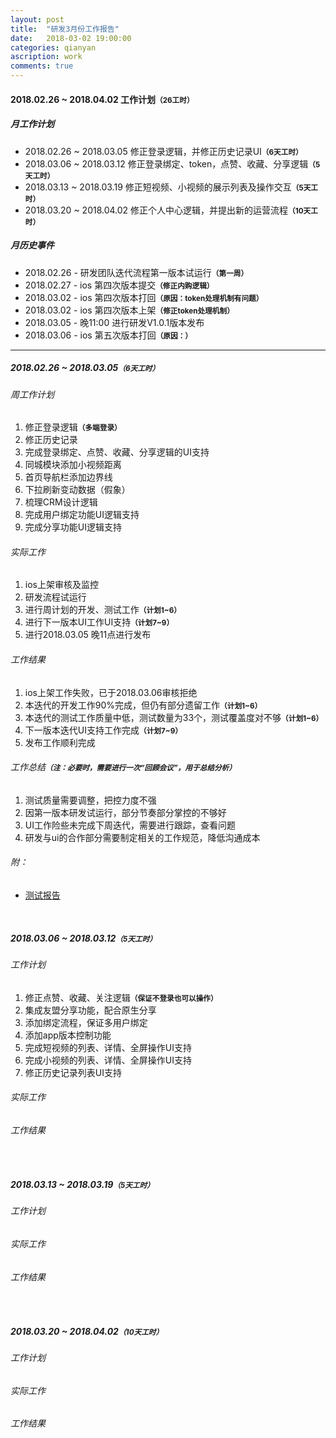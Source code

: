 ```yaml
---
layout: post
title:  "研发3月份工作报告"
date:   2018-03-02 19:00:00
categories: qianyan
ascription: work
comments: true
---
```


[development_calendar]: /resource/20180301/development_calendar.png "研发日历"
[test_report_1]: /resource/20180307/20180226_20180305_test_report.html "20180226 - 20180305 测试报告"

#### 2018.02.26 ~ 2018.04.02 工作计划<small>**（26工时）**</small>

##### 月工作计划
* 2018.02.26 ~ 2018.03.05 修正登录逻辑，并修正历史记录UI<small>**（6天工时）**</small>
* 2018.03.06 ~ 2018.03.12 修正登录绑定、token，点赞、收藏、分享逻辑<small>**（5天工时）**</small>
* 2018.03.13 ~ 2018.03.19 修正短视频、小视频的展示列表及操作交互<small>**（5天工时）**</small>
* 2018.03.20 ~ 2018.04.02 修正个人中心逻辑，并提出新的运营流程<small>**（10天工时）**</small>

##### 月历史事件
* 2018.02.26 - 研发团队迭代流程第一版本试运行<small>**（第一周）**</small>
* 2018.02.27 - ios 第四次版本提交<small>**（修正内购逻辑）**</small>
* 2018.03.02 - ios 第四次版本打回<small>**（原因：token处理机制有问题）**</small>
* 2018.03.02 - ios 第四次版本上架<small>**（修正token处理机制）**</small>
* 2018.03.05 - 晚11:00 进行研发V1.0.1版本发布
* 2018.03.06 - ios 第五次版本打回<small>**（原因：）**</small>

----


##### 2018.02.26 ~ 2018.03.05<small>**（6天工时）**</small>

###### 周工作计划
1. 修正登录逻辑<small>**（多端登录）**</small>
2. 修正历史记录
3. 完成登录绑定、点赞、收藏、分享逻辑的UI支持
4. 同城模块添加小视频距离
5. 首页导航栏添加边界线
6. 下拉刷新变动数据（假象）
7. 梳理CRM设计逻辑 
8. 完成用户绑定功能UI逻辑支持
9. 完成分享功能UI逻辑支持

###### 实际工作
1. ios上架审核及监控
2. 研发流程试运行
3. 进行周计划的开发、测试工作<small>**（计划1~6）**</small>
4. 进行下一版本UI工作UI支持<small>**（计划7~9）**</small>
5. 进行2018.03.05 晚11点进行发布

###### 工作结果
1. ios上架工作失败，已于2018.03.06审核拒绝
2. 本迭代的开发工作90%完成，但仍有部分遗留工作<small>**（计划1~6）**</small>
3. 本迭代的测试工作质量中低，测试数量为33个，测试覆盖度对不够<small>**（计划1~6）**</small>
4. 下一版本迭代UI支持工作完成<small>**（计划7~9）**</small>
5. 发布工作顺利完成

###### 工作总结<small>**（注：必要时，需要进行一次“回顾会议”，用于总结分析）**</small>
1. 测试质量需要调整，把控力度不强
2. 因第一版本研发试运行，部分节奏部分掌控的不够好
3. UI工作险些未完成下周迭代，需要进行跟踪，查看问题
4. 研发与ui的合作部分需要制定相关的工作规范，降低沟通成本

###### 附：
* <a target="_blank" href="../resource/20180307/20180226_20180305_test_report.html">测试报告</a>

<br/>

##### 2018.03.06 ~ 2018.03.12<small>**（5天工时）**</small>

###### 工作计划
1. 修正点赞、收藏、关注逻辑<small>**（保证不登录也可以操作）**</small>
2. 集成友盟分享功能，配合原生分享
3. 添加绑定流程，保证多用户绑定
4. 添加app版本控制功能
5. 完成短视频的列表、详情、全屏操作UI支持
6. 完成小视频的列表、详情、全屏操作UI支持
7. 修正历史记录列表UI支持

###### 实际工作

###### 工作结果

<br/>

##### 2018.03.13 ~ 2018.03.19<small>**（5天工时）**</small>

###### 工作计划

###### 实际工作

###### 工作结果

<br/>

##### 2018.03.20 ~ 2018.04.02<small>**（10天工时）**</small>

###### 工作计划

###### 实际工作

###### 工作结果

<br/>

